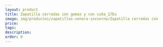 ```yaml
---
layout: product
title: Zapatilla cerradas con gomas y con cuña_17Eu
image: img/productos/zapatillas-senora-invierno/Zapatilla cerradas con gomas y con cuña_17Eu.webp
price: 
tags: 
description: 
order: 0
---
```

